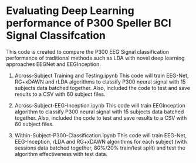 # Evaluating Deep Learning performance of P300 Speller BCI Signal Classifcation  

This code is created to compare the P300 EEG Signal classification performance of traditional methods such as LDA with novel deep learning approaches EEGNet and EEGInception.

1. Across-Subject Training and Testing.ipynb
 This code will train EEG-Net, RG+xDAWN and rLDA algorithms to classify P300 neural signal with 15 subjects data batched together. Also, included the code to test and save results to a CSV with 60 subject files.
 
2. Across-Subject-EEG-Inception.ipynb
  This code will train EEGInception algorithm to classify P300 neural signal with 15 subjects data batched together. Also, included the code to test and save results to a CSV with 60 subject files.
  
3. Within-Subject-P300-Classification.ipynb
  This code will train EEG-Net, EEG-Inception, rLDA and RG+xDAWN algorithms for each subject (with sessions data batched together, 80%/20% train/test split) and test the algorithm effectiveness with test data. 
  
 
